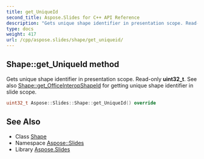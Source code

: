 ```yaml
---
title: get_UniqueId
second_title: Aspose.Slides for C++ API Reference
description: "Gets unique shape identifier in presentation scope. Read-only uint32_t. See also Shape::get_OfficeInteropShapeId for getting unique shape identifier in slide scope."
type: docs
weight: 417
url: /cpp/aspose.slides/shape/get_uniqueid/
---
```

## Shape::get_UniqueId method


Gets unique shape identifier in presentation scope. Read-only **uint32_t**. See also [Shape::get_OfficeInteropShapeId](../get_officeinteropshapeid/) for getting unique shape identifier in slide scope.

```cpp
uint32_t Aspose::Slides::Shape::get_UniqueId() override
```

## See Also

* Class [Shape](../)
* Namespace [Aspose::Slides](../../)
* Library [Aspose.Slides](../../../)
